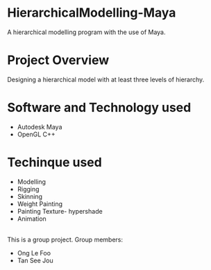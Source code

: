 # HierarchicalModelling-Maya
A hierarchical modelling program with the use of Maya. 

# Project Overview
Designing a hierarchical model with at least three levels of hierarchy. 

# Software and Technology used
- Autodesk Maya
- OpenGL C++

# Techinque used
- Modelling
- Rigging
- Skinning
- Weight Painting
- Painting Texture- hypershade
- Animation

<br/> This is a group project. Group members:
- Ong Le Foo
- Tan See Jou
